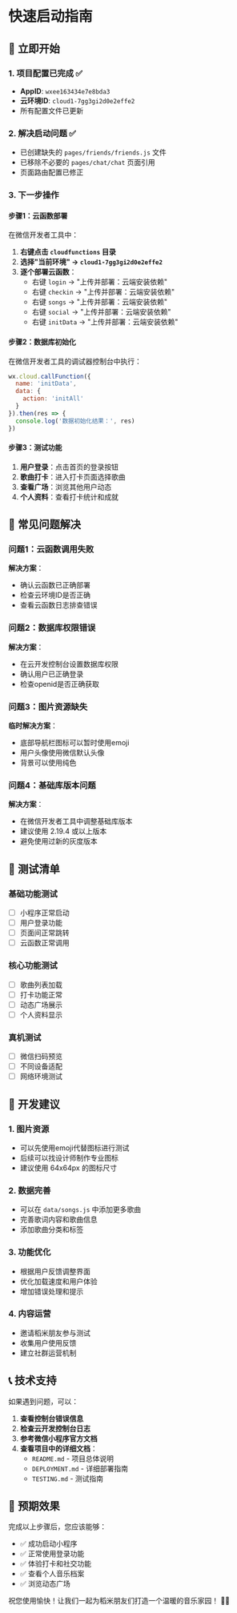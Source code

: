 # 快速启动指南

## 🚀 立即开始

### 1. 项目配置已完成 ✅
- **AppID**: `wxee163434e7e8bda3` 
- **云环境ID**: `cloud1-7gg3gi2d0e2effe2`
- 所有配置文件已更新

### 2. 解决启动问题 ✅
- 已创建缺失的 `pages/friends/friends.js` 文件
- 已移除不必要的 `pages/chat/chat` 页面引用
- 页面路由配置已修正

### 3. 下一步操作

#### 步骤1：云函数部署
在微信开发者工具中：

1. **右键点击 `cloudfunctions` 目录**
2. **选择"当前环境" → `cloud1-7gg3gi2d0e2effe2`**
3. **逐个部署云函数**：
   - 右键 `login` → "上传并部署：云端安装依赖"
   - 右键 `checkin` → "上传并部署：云端安装依赖"
   - 右键 `songs` → "上传并部署：云端安装依赖"
   - 右键 `social` → "上传并部署：云端安装依赖"
   - 右键 `initData` → "上传并部署：云端安装依赖"

#### 步骤2：数据库初始化
在微信开发者工具的调试器控制台中执行：

```javascript
wx.cloud.callFunction({
  name: 'initData',
  data: {
    action: 'initAll'
  }
}).then(res => {
  console.log('数据初始化结果：', res)
})
```

#### 步骤3：测试功能
1. **用户登录**：点击首页的登录按钮
2. **歌曲打卡**：进入打卡页面选择歌曲
3. **查看广场**：浏览其他用户动态
4. **个人资料**：查看打卡统计和成就

## 🔧 常见问题解决

### 问题1：云函数调用失败
**解决方案**：
- 确认云函数已正确部署
- 检查云环境ID是否正确
- 查看云函数日志排查错误

### 问题2：数据库权限错误
**解决方案**：
- 在云开发控制台设置数据库权限
- 确认用户已正确登录
- 检查openid是否正确获取

### 问题3：图片资源缺失
**临时解决方案**：
- 底部导航栏图标可以暂时使用emoji
- 用户头像使用微信默认头像
- 背景可以使用纯色

### 问题4：基础库版本问题
**解决方案**：
- 在微信开发者工具中调整基础库版本
- 建议使用 2.19.4 或以上版本
- 避免使用过新的灰度版本

## 📱 测试清单

### 基础功能测试
- [ ] 小程序正常启动
- [ ] 用户登录功能
- [ ] 页面间正常跳转
- [ ] 云函数正常调用

### 核心功能测试
- [ ] 歌曲列表加载
- [ ] 打卡功能正常
- [ ] 动态广场展示
- [ ] 个人资料显示

### 真机测试
- [ ] 微信扫码预览
- [ ] 不同设备适配
- [ ] 网络环境测试

## 🎯 开发建议

### 1. 图片资源
- 可以先使用emoji代替图标进行测试
- 后续可以找设计师制作专业图标
- 建议使用 64x64px 的图标尺寸

### 2. 数据完善
- 可以在 `data/songs.js` 中添加更多歌曲
- 完善歌词内容和歌曲信息
- 添加歌曲分类和标签

### 3. 功能优化
- 根据用户反馈调整界面
- 优化加载速度和用户体验
- 增加错误处理和提示

### 4. 内容运营
- 邀请稻米朋友参与测试
- 收集用户使用反馈
- 建立社群运营机制

## 📞 技术支持

如果遇到问题，可以：

1. **查看控制台错误信息**
2. **检查云开发控制台日志**
3. **参考微信小程序官方文档**
4. **查看项目中的详细文档**：
   - `README.md` - 项目总体说明
   - `DEPLOYMENT.md` - 详细部署指南
   - `TESTING.md` - 测试指南

## 🎉 预期效果

完成以上步骤后，您应该能够：

- ✅ 成功启动小程序
- ✅ 正常使用登录功能
- ✅ 体验打卡和社交功能
- ✅ 查看个人音乐档案
- ✅ 浏览动态广场

祝您使用愉快！让我们一起为稻米朋友们打造一个温暖的音乐家园！ 🌾🎵
